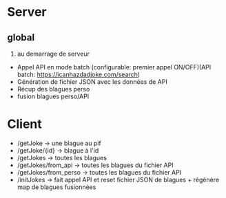 # Server

## global

1) au demarrage de serveur
- Appel API en mode batch (configurable: premier appel ON/OFF)(API batch: https://icanhazdadjoke.com/search)
- Génération de fichier JSON avec les données de API
- Récup des blagues perso
- fusion blagues perso/API 

# Client

- /getJoke                -> une blague au pif
- /getJoke/{id}           -> blague à l'id
- /getJokes               -> toutes les blagues
- /getJokes/from_api      -> toutes les blagues du fichier API
- /getJokes/from_perso    -> toutes les blagues du fichier API
- /initJokes              -> fait appel API et reset fichier JSON de blagues + régénére map de blagues fusionnées
